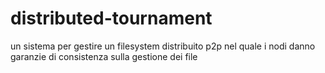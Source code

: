 # distributed-tournament
un sistema per gestire un filesystem distribuito p2p nel quale i nodi danno garanzie di consistenza sulla gestione dei file
